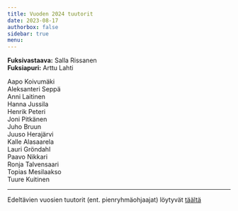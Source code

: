 ```yaml
---
title: Vuoden 2024 tuutorit
date: 2023-08-17
authorbox: false
sidebar: true
menu:
---
```


**Fuksivastaava:** Salla Rissanen  
**Fuksiapuri:** Arttu Lahti  

Aapo Koivumäki  
Aleksanteri Seppä  
Anni Laitinen  
Hanna Jussila  
Henrik Peteri  
Joni Pitkänen  
Juho Bruun  
Juuso Herajärvi  
Kalle Alasaarela  
Lauri Gröndahl  
Paavo Nikkari  
Ronja Talvensaari  
Topias Mesilaakso  
Tuure Kuitinen  

---

Edeltävien vuosien tuutorit (ent. pienryhmäohjaajat) löytyvät [täältä](./wanhat-prot)
